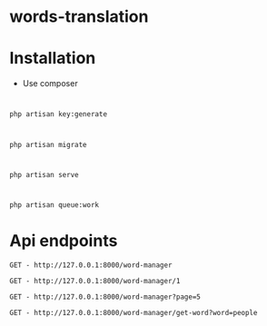 # words-translation

# Installation

- Use composer 
 
# 
    php artisan key:generate  
#   
    php artisan migrate
#   
    php artisan serve
#
    php artisan queue:work        
    
# Api endpoints

    GET - http://127.0.0.1:8000/word-manager
    
    GET - http://127.0.0.1:8000/word-manager/1
    
    GET - http://127.0.0.1:8000/word-manager?page=5
    
    GET - http://127.0.0.1:8000/word-manager/get-word?word=people
